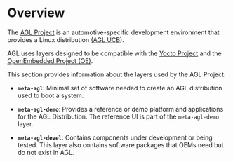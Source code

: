 Overview
========

The
[AGL Project](https://www.automotivelinux.org/) is an automotive-specific
development environment that provides a Linux distribution
[(AGL UCB](https://www.automotivelinux.org/software/unified-code-base)).

AGL uses layers designed to be compatible with the
[Yocto Project](https://www.yoctoproject.org) and the
[OpenEmbedded Project (OE)](https://www.openembedded.org/wiki/Main_Page).

This section provides information about the layers used by the AGL Project:

* **`meta-agl`**: Minimal set of software needed to create an AGL distribution
  used to boot a system.

* **`meta-agl-demo`**: Provides a reference or demo platform and applications
  for the AGL Distribution.
  The reference UI is part of the `meta-agl-demo` layer.

* **`meta-agl-devel`**: Contains components under development or being tested.
  This layer also contains software packages that OEMs need but do not exist
  in AGL.

